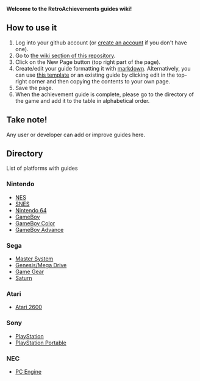 **Welcome to the RetroAchievements guides wiki!**

## How to use it

1. Log into your github account (or [create an account](https://github.com/join) if you don't have one).
2. Go to [the wiki section of this repository](https://github.com/RetroAchievements/guides/wiki).
3. Click on the New Page button (top right part of the page).
4. Create/edit your guide formatting it with [markdown](https://commonmark.org/help/). Alternatively, you can use [this template](https://github.com/RetroAchievements/guides/wiki/Achievement-Guide-template) or an existing guide by clicking edit in the top-right corner and then copying the contents to your own page.
5. Save the page.
6. When the achievement guide is complete, please go to the directory of the game and add it to the table in alphabetical order.

## Take note!
Any user or developer can add or improve guides here.

## Directory
List of platforms with guides

### Nintendo
* [NES](NES)
* [SNES](SNES)
* [Nintendo 64](Nintendo-64)
* [GameBoy](Game-Boy)
* [GameBoy Color](Game-Boy-Color)
* [GameBoy Advance](Game-Boy-Advance)

### Sega
* [Master System](https://github.com/RetroAchievements/guides/wiki/Master-System)
* [Genesis/Mega Drive](Mega-Drive)
* [Game Gear](Game-Gear)
* [Saturn](Saturn)


### Atari
* [Atari 2600](Atari-2600)

### Sony
* [PlayStation](PlayStation)
* [PlayStation Portable](PlayStation-Portable)


### NEC
* [PC Engine](PC-Engine)
